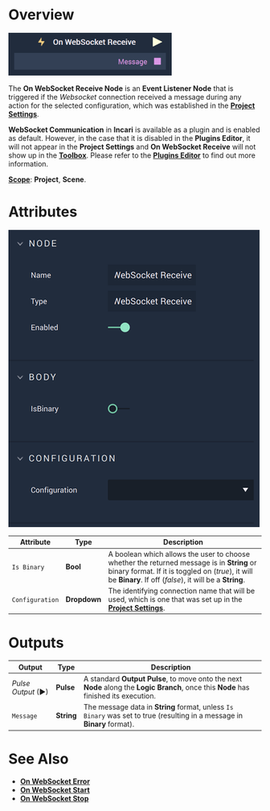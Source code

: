 # Overview

![The On WebSocket Receive Node.](../../../../.gitbook/assets/onwebsocketrecievenode.png)

The **On WebSocket Receive Node** is an **Event Listener Node** that is triggered if the *Websocket* connection received a message during any action for the selected configuration, which was established in the [**Project Settings**](../../../modules/project-settings/websocket.md).

**WebSocket Communication** in **Incari** is available as a plugin and is enabled as default. However, in the case that it is disabled in the **Plugins Editor**, it will not appear in the **Project Settings** and **On WebSocket Receive** will not show up in the [**Toolbox**](../../../overview.md). Please refer to the [**Plugins Editor**](../../../modules/plugins/README.md) to find out more information.


[**Scope**](../overview.md#scopes): **Project**, **Scene**.

# Attributes

![The On WebSocket Receive Node Attributes.](../../../../.gitbook/assets/onwebsocketreceiveatts.png)

|Attribute|Type|Description|
|---|---|---|
|`Is Binary`|**Bool**|A boolean which allows the user to choose whether the returned message is in **String** or binary format. If it is toggled on (*true*), it will be **Binary**. If off (*false*), it will be a **String**.|
|`Configuration`|**Dropdown**|The identifying connection name that will be used, which is one that was set up in the [**Project Settings**](../../../modules/project-settings/websocket.md).|


# Outputs

|Output|Type|Description|
|---|---|---|
|*Pulse Output* (►)|**Pulse**|A standard **Output Pulse**, to move onto the next **Node** along the **Logic Branch**, once this **Node** has finished its execution.|
|`Message`|**String**|The message data in **String** format, unless `Is Binary` was set to true (resulting in a message in **Binary** format).|

# See Also

* [**On WebSocket Error**](onwebsocketerror.md)
* [**On WebSocket Start**](onwebsocketstart.md)
* [**On WebSocket Stop**](onwebsocketstop.md)

